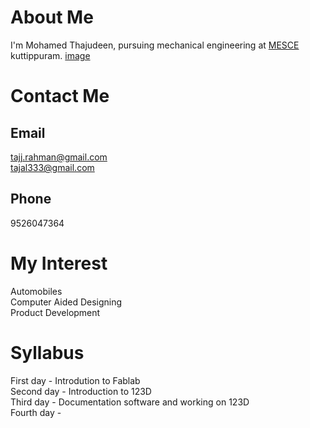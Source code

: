 # About Me
  I'm Mohamed Thajudeen, pursuing mechanical engineering at [MESCE](www.mesce.ac.in/) kuttippuram. [image](IMG_9704.JPG)
  
# Contact Me
   
## Email
tajj.rahman@gmail.com</br>tajal333@gmail.com
       
## Phone 
9526047364
       
# My Interest
Automobiles</br>
Computer Aided Designing</br>
Product Development</br>
  
# Syllabus
First day - Introdution to Fablab </br>
Second day - Introduction to 123D </br>
Third day - Documentation software and working on 123D </br>
Fourth day -

  
